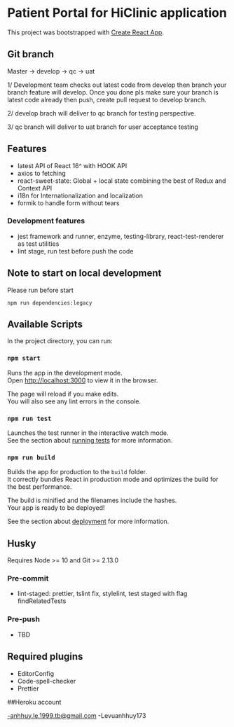 # Patient Portal for HiClinic application

This project was bootstrapped with [Create React App](https://github.com/facebook/create-react-app).

## Git branch

Master -> develop -> qc -> uat

1/ Development team checks out latest code from develop then branch your branch feature will develop. Once you done pls make sure your branch is latest code already then push, create pull request to develop branch.

2/ develop brach will deliver to qc branch for testing perspective.

3/ qc branch will deliver to uat branch for user acceptance testing

## Features

- latest API of React 16^ with HOOK API
- axios to fetching
- react-sweet-state: Global + local state combining the best of Redux and Context API
- i18n for Internationalization and localization
- formik to handle form without tears

### Development features

- jest framework and runner, enzyme, testing-library, react-test-renderer as test utilities
- lint stage, run test before push the code

## Note to start on local development

Please run before start

```
npm run dependencies:legacy
```

## Available Scripts

In the project directory, you can run:

### `npm start`

Runs the app in the development mode.<br />
Open [http://localhost:3000](http://localhost:3000) to view it in the browser.

The page will reload if you make edits.<br />
You will also see any lint errors in the console.

### `npm run test`

Launches the test runner in the interactive watch mode.<br />
See the section about [running tests](https://facebook.github.io/create-react-app/docs/running-tests) for more information.

### `npm run build`

Builds the app for production to the `build` folder.<br />
It correctly bundles React in production mode and optimizes the build for the best performance.

The build is minified and the filenames include the hashes.<br />
Your app is ready to be deployed!

See the section about [deployment](https://facebook.github.io/create-react-app/docs/deployment) for more information.

## Husky

Requires Node >= 10 and Git >= 2.13.0

### Pre-commit

- lint-staged: prettier, tslint fix, stylelint, test staged with flag findRelatedTests

### Pre-push

- TBD

## Required plugins

- EditorConfig
- Code-spell-checker
- Prettier


##Heroku account

-anhhuy.le.1999.tb@gmail.com
-Levuanhhuy173
